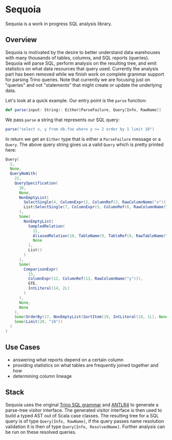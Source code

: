 Sequoia
=======

Sequoia is a work in progress SQL analysis library.

## Overview

Sequoia is motivated by the desire to better understand data warehouses with many
thousands of tables, columns, and SQL reports (queries). Sequoia will parse SQL,
perform analysis on the resulting tree, and emit statistics on what data
resources that query used. Currently the analysis part has been removed while we
finish work on complete grammar support for parsing Trino queries. Note that
currently we are focusing just on "queries" and not "statements" that might
create or update the underlying data.

Let's look at a quick example. Our entry point is the `parse` function:
```scala
def parse(input: String): Either[ParseFailure, Query[Info, RawName]]
```

We pass `parse` a string that represents our SQL query:
```scala
parse("select x, y from db.foo where y >= 2 order by 1 limit 10")
```

In return we get an `Either` type that is either a `ParseFailure` message or a `Query`.
The above query string gives us a valid `Query` which is pretty printed here:
```scala
Query(
  1,
  None,
  QueryNoWith(
    21,
    QuerySpecification(
      16,
      None,
      NonEmptyList(
        SelectSingle(4, ColumnExpr(2, ColumnRef(3, RawColumnName("x"))), None),
        List(SelectSingle(7, ColumnExpr(5, ColumnRef(6, RawColumnName("y"))), None))
      ),
      Some(
        NonEmptyList(
          SampledRelation(
            11,
            AliasedRelation(10, TableName(9, TableRef(8, RawTableName("db.foo"))), None, None),
            None
          ),
          List()
        )
      ),
      Some(
        ComparisonExpr(
          15,
          ColumnExpr(12, ColumnRef(13, RawColumnName("y"))),
          GTE,
          IntLiteral(14, 2L)
        )
      ),
      None,
      None
    ),
    Some(OrderBy(17, NonEmptyList(SortItem(19, IntLiteral(18, 1L), None, None), List()))),
    Some(Limit(20, "10"))
  )
)
```

## Use Cases
- answering what reports depend on a certain column
- providing statistics on what tables are frequently joined together and how
- determining column lineage

## Stack
Sequoia uses the original [Trino SQL grammar][trino-grammar] and
[ANTLR4][antlr] to generate a parse-tree visitor interface. The generated
visitor interface is then used to build a typed AST out of Scala case classes.
The resulting tree for a SQL query is of type `Query[Info, RawName]`, if the
query passes name resolution validation it is then of type `Query[Info,
ResolvedName]`. Further analysis can be run on these resolved queries.

[antlr]:https://www.antlr.org
[trino-grammar]: https://github.com/trinodb/trino/blob/355/core/trino-parser/src/main/antlr4/io/trino/sql/parser/SqlBase.g4

